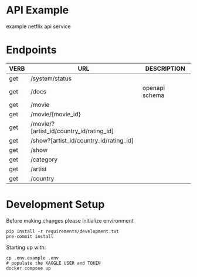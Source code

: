 # API Example
example netflix api service 

# Endpoints
| VERB | URL                                        | DESCRIPTION            |
| ---- | ---                                        | -----------            |
| get  | /system/status                             |                        |
| get  | /docs                                      | openapi schema         |
| get  | /movie                                     |                        |
| get  | /movie/{movie_id}                          |                        |
| get  | /movie/?[artist_id/country_id/rating_id]   |                        |
| get  | /show?[artist_id/country_id/rating_id]     |                        |
| get  | /show                                      |                        |
| get  | /category                                  |                        |
| get  | /artist                                    |                        |
| get  | /country                                   |                        |


# Development Setup
Before making changes please initialize environment

```commandline
pip install -r requirements/development.txt
pre-commit install
```

Starting up with:

```commandline
cp .env.example .env
# populate the KAGGLE USER and TOKEN
docker compose up
```
